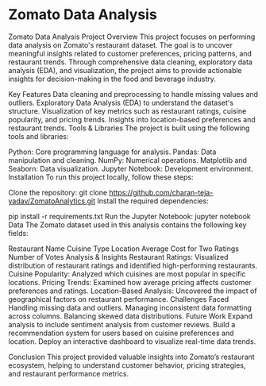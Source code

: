 
# Zomato Data Analysis

 Zomato Data Analysis Project Overview This project focuses on performing data analysis on Zomato's restaurant dataset. The goal is to uncover meaningful insights related to customer preferences, pricing patterns, and restaurant trends. Through comprehensive data cleaning, exploratory data analysis (EDA), and visualization, the project aims to provide actionable insights for decision-making in the food and beverage industry.

Key Features Data cleaning and preprocessing to handle missing values and outliers. Exploratory Data Analysis (EDA) to understand the dataset's structure. Visualization of key metrics such as restaurant ratings, cuisine popularity, and pricing trends. Insights into location-based preferences and restaurant trends. Tools & Libraries The project is built using the following tools and libraries:

Python: Core programming language for analysis. Pandas: Data manipulation and cleaning. NumPy: Numerical operations. Matplotlib and Seaborn: Data visualization. Jupyter Notebook: Development environment. Installation To run this project locally, follow these steps:

Clone the repository: git clone https://github.com/charan-teja-yadav/ZomatoAnalytics.git Install the required dependencies:

pip install -r requirements.txt Run the Jupyter Notebook: jupyter notebook Data The Zomato dataset used in this analysis contains the following key fields:

Restaurant Name Cuisine Type Location Average Cost for Two Ratings Number of Votes Analysis & Insights Restaurant Ratings: Visualized distribution of restaurant ratings and identified high-performing restaurants. Cuisine Popularity: Analyzed which cuisines are most popular in specific locations. Pricing Trends: Examined how average pricing affects customer preferences and ratings. Location-Based Analysis: Uncovered the impact of geographical factors on restaurant performance. Challenges Faced Handling missing data and outliers. Managing inconsistent data formatting across columns. Balancing skewed data distributions. Future Work Expand analysis to include sentiment analysis from customer reviews. Build a recommendation system for users based on cuisine preferences and location. Deploy an interactive dashboard to visualize real-time data trends.

Conclusion This project provided valuable insights into Zomato’s restaurant ecosystem, helping to understand customer behavior, pricing strategies, and restaurant performance metrics.